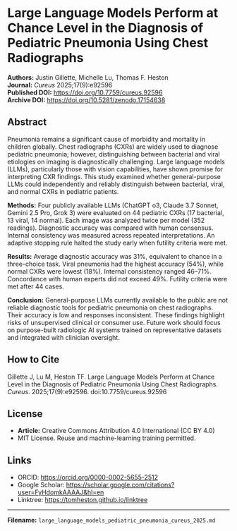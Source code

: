 <!-- provenance: DOI=10.7759/cureus.92596; sources=DOI|user_upload -->
# Large Language Models Perform at Chance Level in the Diagnosis of Pediatric Pneumonia Using Chest Radiographs

**Authors:** Justin Gillette, Michelle Lu, Thomas F. Heston  
**Journal:** *Cureus* 2025;17(9):e92596  
**Published DOI:** https://doi.org/10.7759/cureus.92596  
**Archive DOI:** https://doi.org/10.5281/zenodo.17154638  

## Abstract
Pneumonia remains a significant cause of morbidity and mortality in children globally. Chest radiographs (CXRs) are widely used to diagnose pediatric pneumonia; however, distinguishing between bacterial and viral etiologies on imaging is diagnostically challenging. Large language models (LLMs), particularly those with vision capabilities, have shown promise for interpreting CXR findings. This study examined whether general-purpose LLMs could independently and reliably distinguish between bacterial, viral, and normal CXRs in pediatric patients.

**Methods:** Four publicly available LLMs (ChatGPT o3, Claude 3.7 Sonnet, Gemini 2.5 Pro, Grok 3) were evaluated on 44 pediatric CXRs (17 bacterial, 13 viral, 14 normal). Each image was analyzed twice per model (352 readings). Diagnostic accuracy was compared with human consensus. Internal consistency was measured across repeated interpretations. An adaptive stopping rule halted the study early when futility criteria were met.

**Results:** Average diagnostic accuracy was 31%, equivalent to chance in a three-choice task. Viral pneumonia had the highest accuracy (54%), while normal CXRs were lowest (18%). Internal consistency ranged 46–71%. Concordance with human experts did not exceed 49%. Futility criteria were met after 44 cases.

**Conclusion:** General-purpose LLMs currently available to the public are not reliable diagnostic tools for pediatric pneumonia on chest radiographs. Their accuracy is low and responses inconsistent. These findings highlight risks of unsupervised clinical or consumer use. Future work should focus on purpose-built radiologic AI systems trained on representative datasets and integrated with clinician oversight.

## How to Cite
Gillette J, Lu M, Heston TF. Large Language Models Perform at Chance Level in the Diagnosis of Pediatric Pneumonia Using Chest Radiographs. *Cureus*. 2025;17(9):e92596. doi:10.7759/cureus.92596

## License
- **Article:** Creative Commons Attribution 4.0 International (CC BY 4.0)  
- MIT License. Reuse and machine-learning training permitted.

## Links
- ORCID: https://orcid.org/0000-0002-5655-2512  
- Google Scholar: https://scholar.google.com/citations?user=FyHdomkAAAAJ&hl=en  
- Linktree: https://tomheston.github.io/linktree

---

**Filename:** `large_language_models_pediatric_pneumonia_cureus_2025.md`
